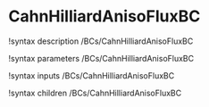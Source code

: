 <!-- MOOSE Documentation Stub: Remove this when content is added. -->

# CahnHilliardAnisoFluxBC
!syntax description /BCs/CahnHilliardAnisoFluxBC

!syntax parameters /BCs/CahnHilliardAnisoFluxBC

!syntax inputs /BCs/CahnHilliardAnisoFluxBC

!syntax children /BCs/CahnHilliardAnisoFluxBC
